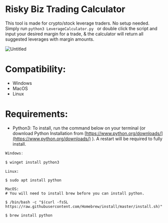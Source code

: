 # Risky Biz Trading Calculator

This tool is made for crypto/stock leverage traders. No setup needed. Simply run `python3 LeverageCalculator.py ` or double click the script and input your desired margin for a trade, & the calculator will return all suggested leverages with margin amounts.

![Untitled](Risky%20Biz%20Trading%20Calculator%20c84b1ff679fa4a2191207a5ddd1c1177/Untitled.png)

# Compatibility:

- Windows
- MacOS
- Linux

# Requirements:

- Python3: To install, run the command below on your terminal (or download Python Installation from [https://www.python.org/downloads/](https://www.python.org/downloads/) ). A restart will be required to fully install.

```powershell
Windows:

$ winget install python3
```

```
Linux:

$ sudo apt install python
```

```
MacOS:
# You will need to install brew before you can install python. 

$ /bin/bash -c "$(curl -fsSL https://raw.githubusercontent.com/Homebrew/install/master/install.sh)"

$ brew install python
```